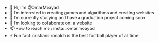 - 👋 Hi, I’m @OmarMoayad
- 👀 I’m interested in creating games and algorithms and creating websites
- 🌱 I’m currently studying and have a graduation project coming soon
- 💞️ I’m looking to collaborate on: a website
- 📫 How to reach me : insta: _omar.moayad
- ⚡ Fun fact: cristiano ronaldo is the best football player of all time

<!---
OmarMoayad/OmarMoayad is a ✨ special ✨ repository because its `README.md` (this file) appears on your GitHub profile.
You can click the Preview link to take a look at your changes.
--->
